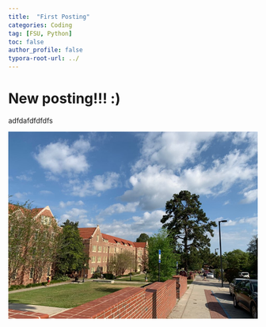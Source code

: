 ```yaml
---
title:  "First Posting"
categories: Coding
tag: [FSU, Python]
toc: false
author_profile: false
typora-root-url: ../
---
```














# New posting!!! :)

adfdafdfdfdfs











![KakaoTalk_20210129_113109202_17](/images/2023-04-13-first/KakaoTalk_20210129_113109202_17.jpg )
